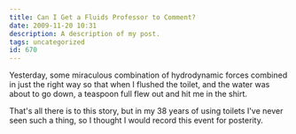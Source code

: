 ```yaml
---
title: Can I Get a Fluids Professor to Comment?
date: 2009-11-20 10:31
description: A description of my post.
tags: uncategorized
id: 670
---
```

Yesterday, some miraculous combination of hydrodynamic forces combined in just the right way so that when I flushed the toilet, and the water was about to go down, a teaspoon full flew out and hit me in the shirt.

That's all there is to this story, but in my 38 years of using toilets I've never seen such a thing, so I thought I would record this event for posterity.